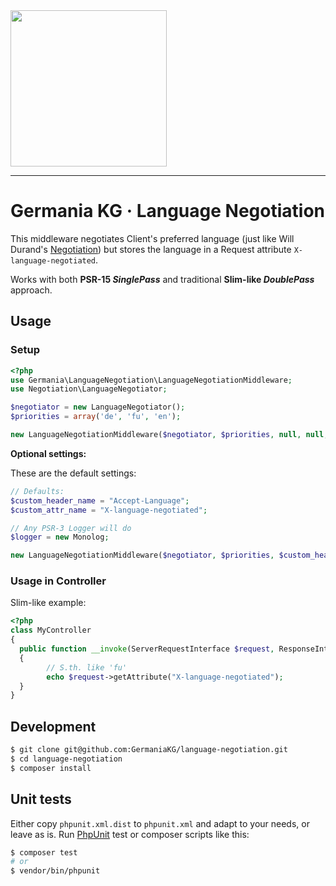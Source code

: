 <img src="https://static.germania-kg.com/logos/ga-logo-2016-web.svgz" width="250px">

------



# Germania KG · Language Negotiation

This middleware negotiates Client's preferred language (just like Will Durand's [Negotiation](https://github.com/willdurand/Negotiation)) but stores the language in a Request attribute `X-language-negotiated`. 

Works with both **PSR-15 *SinglePass*** and traditional **Slim-like *DoublePass*** approach.

## Usage

### Setup

```php
<?php
use Germania\LanguageNegotiation\LanguageNegotiationMiddleware;
use Negotiation\LanguageNegotiator;

$negotiator = new LanguageNegotiator();  
$priorities = array('de', 'fu', 'en');

new LanguageNegotiationMiddleware($negotiator, $priorities, null, null, null);
```

**Optional settings:**

These are the default settings:

```php
// Defaults:
$custom_header_name = "Accept-Language";
$custom_attr_name = "X-language-negotiated";

// Any PSR-3 Logger will do
$logger = new Monolog; 

new LanguageNegotiationMiddleware($negotiator, $priorities, $custom_header_name, $custom_attr_name, $logger);
```



### Usage in Controller

Slim-like example:

```php
<?php
class MyController
{
  public function __invoke(ServerRequestInterface $request, ResponseInterface $response, $args)
  {
    	// S.th. like 'fu'
    	echo $request->getAttribute("X-language-negotiated");
  }
}
```



## Development

```bash
$ git clone git@github.com:GermaniaKG/language-negotiation.git
$ cd language-negotiation
$ composer install
```

## Unit tests

Either copy `phpunit.xml.dist` to `phpunit.xml` and adapt to your needs, or leave as is. Run [PhpUnit](https://phpunit.de/) test or composer scripts like this:

```bash
$ composer test
# or
$ vendor/bin/phpunit
```

